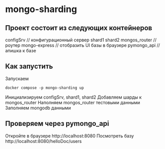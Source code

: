 # mongo-sharding

## Проект состоит из следующих контейнеров

configSrv       // конфигурационный сервер
shard1
shard2
mongos_router   // роутер
mongo-express   // отобразить UI базы в браузере
pymongo_api     // апишка к базе

## Как запустить

Запускаем

```shell
docker compose -p mongo-sharding up
```
Инициализируем configSrv, shard1, shard2
Добавляем шарды к mongos_router
Наполняем mongos_router тестовыми данными
Заполняем mongodb данными

## Проверяем через pymongo_api

Откройте в браузере http://localhost:8080
Посмотреть базу http://localhost:8080/helloDoc/users
